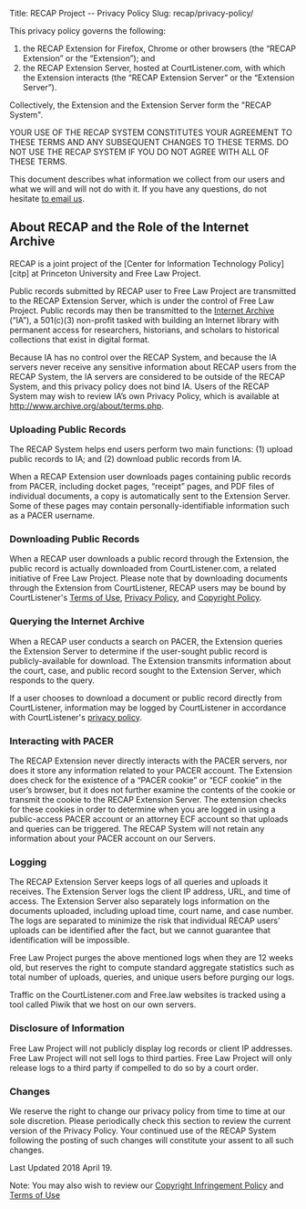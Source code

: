 Title: RECAP Project -- Privacy Policy
Slug: recap/privacy-policy/


This privacy policy governs the following: 

1. the RECAP Extension for Firefox, Chrome or other browsers (the “RECAP Extension” or the “Extension”); and
2. the RECAP Extension Server, hosted at CourtListener.com, with which the Extension interacts (the “RECAP Extension Server” or the “Extension Server”). 

Collectively, the Extension and the Extension Server form the "RECAP System".

YOUR USE OF THE RECAP SYSTEM CONSTITUTES YOUR AGREEMENT TO THESE TERMS AND ANY SUBSEQUENT CHANGES TO THESE TERMS. DO NOT USE THE RECAP SYSTEM IF YOU DO NOT AGREE WITH ALL OF THESE TERMS.

This document describes what information we collect from our users and what we will and will not do with it. If you have any questions, do not hesitate [to email us][c].



## About RECAP and the Role of the Internet Archive

RECAP is a joint project of the [Center for Information Technology Policy][citp] at Princeton University and Free Law Project.

Public records submitted by RECAP user to Free Law Project are transmitted to the RECAP Extension Server, which is under the control of Free Law Project. Public records may then be transmitted to the [Internet Archive](http://www.archive.org/) (“IA”), a 501(c)(3) non-profit tasked with building an Internet library with permanent access for researchers, historians, and scholars to historical collections that exist in digital format.

Because IA has no control over the RECAP System, and because the IA servers never receive any sensitive information about RECAP users from the RECAP System, the IA servers are considered to be outside of the RECAP System, and this privacy policy does not bind IA. Users of the RECAP System may wish to review IA’s own Privacy Policy, which is available at <http://www.archive.org/about/terms.php>.


### Uploading Public Records

The RECAP System helps end users perform two main functions: (1) upload public records to IA; and (2) download public records from IA.

When a RECAP Extension user downloads pages containing public records from PACER, including docket pages, “receipt” pages, and PDF files of individual documents, a copy is automatically sent to the Extension Server. Some of these pages may contain personally-identifiable information such as a PACER username.


### Downloading Public Records

When a RECAP user downloads a public record through the Extension, the public record is actually downloaded from CourtListener.com, a related initiative of Free Law Project. Please note that by downloading documents through the Extension from CourtListener, RECAP users may be bound by CourtListener's [Terms of Use][cl-tos], [Privacy Policy][cl-pp], and [Copyright Policy][copyright].


### Querying the Internet Archive

When a RECAP user conducts a search on PACER, the Extension queries the Extension Server to determine if the user-sought public record is publicly-available for download. The Extension transmits information about the court, case, and public record sought to the Extension Server, which responds to the query.

If a user chooses to download a document or public record directly from CourtListener, information may be logged by CourtListener in accordance with CourtListener's [privacy policy][cl-pp].


### Interacting with PACER

The RECAP Extension never directly interacts with the PACER servers, nor does it store any information related to your PACER account. The Extension does check for the existence of a “PACER cookie” or “ECF cookie” in the user’s browser, but it does not further examine the contents of the cookie or transmit the cookie to the RECAP Extension Server. The extension checks for these cookies in order to determine when you are logged in using a public-access PACER account or an attorney ECF account so that uploads and queries can be triggered. The RECAP System will not retain any information about your PACER account on our Servers.


### Logging

The RECAP Extension Server keeps logs of all queries and uploads it receives. The Extension Server logs the client IP address, URL, and time of access. The Extension Server also separately logs information on the documents uploaded, including upload time, court name, and case number. The logs are separated to minimize the risk that individual RECAP users’ uploads can be identified after the fact, but we cannot guarantee that identification will be impossible.

Free Law Project purges the above mentioned logs when they are 12 weeks old, but reserves the right to compute standard aggregate statistics such as total number of uploads, queries, and unique users before purging our logs.

Traffic on the CourtListener.com and Free.law websites is tracked using a tool called Piwik that we host on our own servers. 


### Disclosure of Information

Free Law Project will not publicly display log records or client IP addresses. Free Law Project will not sell logs to third parties. Free Law Project will only release logs to a third party if compelled to do so by a court order.

### Changes

We reserve the right to change our privacy policy from time to time at our sole discretion. Please periodically check this section to review the current version of the Privacy Policy. Your continued use of the RECAP System following the posting of such changes will constitute your assent to all such changes.

Last Updated 2018 April 19.

Note: You may also wish to review our [Copyright Infringement Policy]({filename}/pages/recap/dmca.md) and [Terms of Use]({filename}/pages/recap/tos.md)


[c]: {filename}/pages/contact.md
[cl-tos]: https://www.courtlistener.com/terms/
[cl-pp]: https://www.courtlistener.com/terms/#privacy
[copyright]: https://www.courtlistener.com/terms/#copyright
